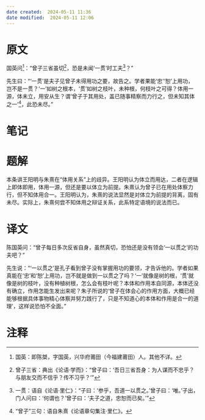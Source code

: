 ```yaml
---
date created:  2024-05-11 11:36
date modified:  2024-05-11 12:06
---
```

# 原文
国英问[^1]：“曾子三省虽切[^2]，恐是未闻‘一贯’时工夫[^3]？”

先生曰：“‘一贯’是夫子见曾子未得用功之要，故告之。学者果能‘忠’‘恕’上用功，岂不是一贯？‘一’如树之根本，‘贯’如树之枝叶，未种根，何枝叶之可得？体用一源，体未立，用安从生？谓‘曾子于其用处，盖已随事精察而力行之，但未知其体之一’[^4]，此恐未尽。”
# 笔记

# 题解
本条讲王阳明与朱熹在“体用关系”上的歧异。王阳明认为体立而用达，二者在逻辑上即体即用，体用一源，但还是要以体立为前提。朱熹认为曾子已在用处体察力行，但不知体用合一。王阳明认为，朱熹的说法显然是对体立为前提的背离，固有未尽。实际上，朱熹何尝不知体用之辩证关系，此系特定语境的说法而已。
# 译文
陈国英问：“曾子每日多次反省自身，虽然真切，恐怕还是没有领会‘一以贯之’的功夫吧？”

先生说：“‘一以贯之’是孔子看到曾子没有掌握用功的要领，才告诉他的。学者如果真能在‘忠’和‘恕’上用功，岂不就是做到一以贯之了吗？‘一’就像是树的根，‘贯’就像是树的枝叶，没有种植树根，怎么会有枝叶呢？本体和作用本自同源，本体还没有确立，作用怎能生发出来呢？朱子所说的‘曾子在体会心的作用方面，大概已经能够根据具体事物精心体察并努力践行了，只是不知道心的本体和作用是合一的道理’，这样说恐怕不全面。”
# 注释

[^1]: 国英：即陈桀，字国英，兴华府莆田（今福建莆田）人。其他不详。
[^2]: 曾子三省：典出《论语·学而》：“曾子曰：‘吾日三省吾身：为人谋而不忠乎？与朋友交而不信乎？传不习乎？’”
[^3]: 一贯：语自《论语·里仁》：“子曰：‘参乎，吾道一以贯之。’曾子曰：‘唯。’子出，门人问曰：‘何谓也？’曾子曰：‘夫子之道，忠恕而已矣。’”
[^4]: “曾子”三句：语自朱熹《论语章句集注·里仁》。